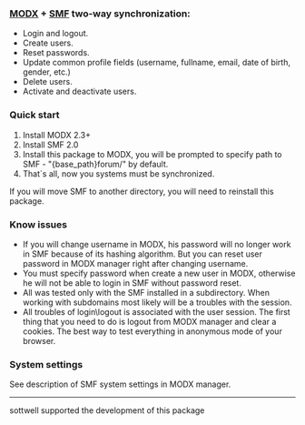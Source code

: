 ### [MODX][1] + [SMF][2] two-way synchronization:

- Login and logout.
- Create users.
- Reset passwords.
- Update common profile fields (username, fullname, email, date of birth, gender, etc.)
- Delete users.
- Activate and deactivate users.

### Quick start

1. Install MODX 2.3+
2. Install SMF 2.0
3. Install this package to MODX, you will be prompted to specify path to SMF - "{base_path}forum/" by default.
4. That`s all, now you systems must be synchronized.

If you will move SMF to another directory, you will need to reinstall this package.

### Know issues

- If you will change username in MODX, his password will no longer work in SMF because of its hashing algorithm.
But you can reset user password in MODX manager right after changing username.
- You must specify password when create a new user in MODX, otherwise he will not be able to login in SMF without password reset.
- All was tested only with the SMF installed in a subdirectory.
When working with subdomains most likely will be a troubles with the session.
- All troubles of login\logout is associated with the user session. The first thing that you need to do is logout from MODX manager and clear a cookies.
The best way to test everything in anonymous mode of your browser.

### System settings

See description of SMF system settings in MODX manager.

---

sottwell supported the development of this package


[1]: https://modx.com
[2]: http://www.simplemachines.org